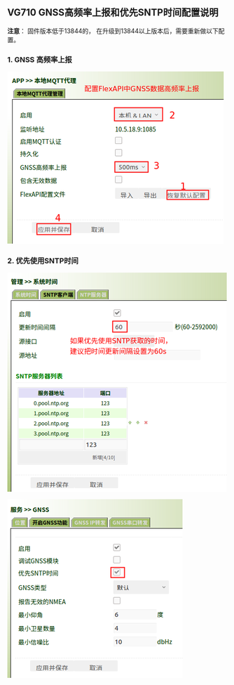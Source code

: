 ## VG710 GNSS高频率上报和优先SNTP时间配置说明

**注意**： 固件版本低于13844的， 在升级到13844以上版本后，需要重新做以下配置。

### 1. GNSS 高频率上报

![image-20210615100716852](images/image-20210615100716852.png)

### 2. 优先使用SNTP时间

**![image-20210615100745833](images/image-20210615100745833.png)**

![image-20210615100757980](images/image-20210615100757980.png)